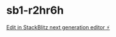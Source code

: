 # sb1-r2hr6h

[Edit in StackBlitz next generation editor ⚡️](https://stackblitz.com/~/github.com/sa3oble/sb1-r2hr6h)